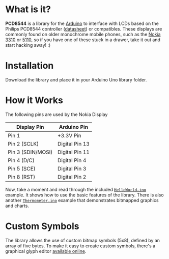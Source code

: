 What is it?
===========

**PCD8544** is a library for the [Arduino](http://arduino.cc/) to interface with LCDs based on the
Philips PCD8544 controller ([datasheet](https://github.com/carlosefr/pcd8544/blob/docs/docs/pcd8544.pdf?raw=true))
or compatibles. These displays are commonly found on older monochrome mobile phones, such as the
[Nokia 3310](http://en.wikipedia.org/wiki/Nokia_3310) or [5110](http://en.wikipedia.org/wiki/Nokia_5110),
so if you have one of these stuck in a drawer, take it out and start hacking away! :)



Installation
============

Download the library and place it in your Arduino Uno library folder. 


How it Works
============

The following pins are used by the Nokia Display

Display Pin       | Arduino Pin
------------------|------------
Pin 1             | +3.3V Pin
Pin 2 (SCLK)      | Digital Pin 13
Pin 3 (SDIN/MOSI) | Digital Pin 11
Pin 4 (D/C)       | Digital Pin 4
Pin 5 (SCE)       | Digital Pin 3
Pin 8 (RST)       | Digital Pin 2


Now, take a moment and read through the included [`HelloWorld.ino`](examples/HelloWorld/HelloWorld.ino) example.
It shows how to use the basic features of the library. There is also another
[`Thermometer.ino`](examples/Thermometer/Thermometer.ino) example that demonstrates bitmapped graphics and charts.

Custom Symbols
==============

The library allows the use of custom bitmap symbols (5x8), defined by an array of five bytes.
To make it easy to create custom symbols, there's a graphical glyph editor
[available online](http://carlosefr.github.io/pcd8544/).
